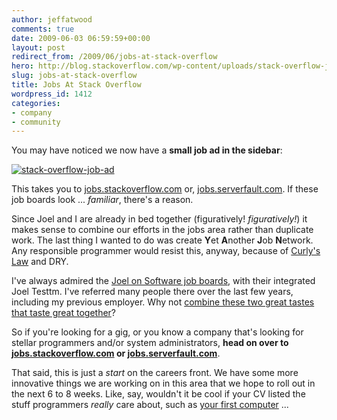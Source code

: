 ```yaml
---
author: jeffatwood
comments: true
date: 2009-06-03 06:59:59+00:00
layout: post
redirect_from: /2009/06/jobs-at-stack-overflow
hero: http://blog.stackoverflow.com/wp-content/uploads/stack-overflow-job-ad.png
slug: jobs-at-stack-overflow
title: Jobs At Stack Overflow
wordpress_id: 1412
categories:
- company
- community
---
```



You may have noticed we now have a **small job ad in the sidebar**:



[![stack-overflow-job-ad](http://blog.stackoverflow.com/wp-content/uploads/stack-overflow-job-ad.png)](http://jobs.stackoverflow.com/)



This takes you to [jobs.stackoverflow.com](http://jobs.stackoverflow.com) or, [jobs.serverfault.com](http://jobs.serverfault.com). If these job boards look ... _familiar_, there's a reason.



Since Joel and I are already in bed together (figuratively! _figuratively!_) it makes sense to combine our efforts in the jobs area rather than duplicate work. The last thing I wanted to do was create **Y**et **A**nother **J**ob **N**etwork. Any responsible programmer would resist this, anyway, because of [Curly's Law](http://www.codinghorror.com/blog/archives/000805.html) and DRY.



I've always admired the [Joel on Software job boards](http://jobs.joelonsoftware.com/), with their integrated Joel Testtm. I've referred many people there over the last few years, including my previous employer. Why not [combine these two great tastes that taste great together](http://www.youtube.com/watch?v=JWMM7HPeTHQ)?



So if you're looking for a gig, or you know a company that's looking for stellar programmers and/or system administrators, **head on over to [jobs.stackoverflow.com](http://jobs.stackoverflow.com) or [jobs.serverfault.com](http://jobs.serverfault.com)**.



That said, this is just a _start_ on the careers front. We have some more innovative things we are working on in this area that we hope to roll out in the next 6 to 8 weeks. Like, say, wouldn't it be cool if your CV listed the stuff programmers _really_ care about, such as [your first computer](http://stackoverflow.com/questions/102714/what-was-your-first-home-computer) ... 

